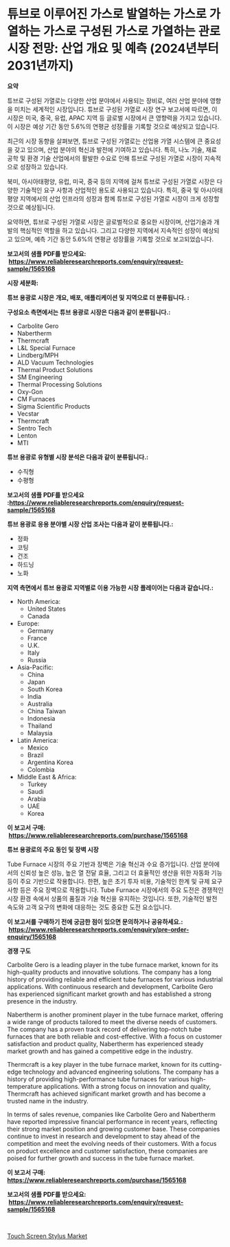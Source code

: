 <p><h1>튜브로 이루어진 가스로 발열하는 가스로 가열하는 가스로 구성된 가스로 가열하는 관로 시장 전망: 산업 개요 및 예측 (2024년부터 2031년까지)</h1></p><p><strong>요약</strong></p>
<p><p>튜브로 구성된 가열로는 다양한 산업 분야에서 사용되는 장비로, 여러 산업 분야에 영향을 미치는 세계적인 시장입니다. 튜브로 구성된 가열로 시장 연구 보고서에 따르면, 이 시장은 미국, 중국, 유럽, APAC 지역 등 글로벌 시장에서 큰 영향력을 가지고 있습니다. 이 시장은 예상 기간 동안 5.6%의 연평균 성장률을 기록할 것으로 예상되고 있습니다.</p><p>최근의 시장 동향을 살펴보면, 튜브로 구성된 가열로는 산업용 가열 시스템에 큰 중요성을 갖고 있으며, 산업 분야의 혁신과 발전에 기여하고 있습니다. 특히, 나노 기술, 재료 공학 및 환경 기술 산업에서의 활발한 수요로 인해 튜브로 구성된 가열로 시장이 지속적으로 성장하고 있습니다.</p><p>북미, 아시아태평양, 유럽, 미국, 중국 등의 지역에 걸쳐 튜브로 구성된 가열로 시장은 다양한 기술적인 요구 사항과 산업적인 용도로 사용되고 있습니다. 특히, 중국 및 아시아태평양 지역에서의 산업 인프라의 성장과 함께 튜브로 구성된 가열로 시장이 크게 성장할 것으로 예상됩니다.</p><p>요약하면, 튜브로 구성된 가열로 시장은 글로벌적으로 중요한 시장이며, 산업기술과 개발의 핵심적인 역할을 하고 있습니다. 그리고 다양한 지역에서 지속적인 성장이 예상되고 있으며, 예측 기간 동안 5.6%의 연평균 성장률을 기록할 것으로 보고되었습니다.</p></p>
<p><strong>보고서의 샘플 PDF를 받으세요: &nbsp;<a href="https://www.reliableresearchreports.com/enquiry/request-sample/1565168">https://www.reliableresearchreports.com/enquiry/request-sample/1565168</a></strong></p>
<p><strong>시장 세분화:</strong></p>
<p><strong> 튜브 용광로 시장은 개요, 배포, 애플리케이션 및 지역으로 더 분류됩니다. :</strong></p>
<p><strong>구성요소 측면에서는 튜브 용광로 시장은 다음과 같이 분류됩니다.:</strong></p>
<p><ul><li>Carbolite Gero</li><li>Nabertherm</li><li>Thermcraft</li><li>L&L Special Furnace</li><li>Lindberg/MPH</li><li>ALD Vacuum Technologies</li><li>Thermal Product Solutions</li><li>SM Engineering</li><li>Thermal Processing Solutions</li><li>Oxy-Gon</li><li>CM Furnaces</li><li>Sigma Scientific Products</li><li>Vecstar</li><li>Thermcraft</li><li>Sentro Tech</li><li>Lenton</li><li>MTI</li></ul></p>
<p><strong> 튜브 용광로 유형별 시장 분석은 다음과 같이 분류됩니다.:</strong></p>
<p><ul><li>수직형</li><li>수평형</li></ul></p>
<p><strong>보고서의 샘플 PDF를 받으세요 :<a href="https://www.reliableresearchreports.com/enquiry/request-sample/1565168">https://www.reliableresearchreports.com/enquiry/request-sample/1565168</a></strong></p>
<p><strong> 튜브 용광로 응용 분야별 시장 산업 조사는 다음과 같이 분류됩니다.:</strong></p>
<p><ul><li>정화</li><li>코팅</li><li>건조</li><li>하드닝</li><li>노화</li></ul></p>
<p><strong>지역 측면에서 튜브 용광로 지역별로 이용 가능한 시장 플레이어는 다음과 같습니다.:</strong></p>
<p><ul>
    <li>
        North America:
        <ul>
            <li>United States</li>
            <li>Canada</li>
        </ul>
    </li>
    <li>
        Europe:
        <ul>
            <li>Germany</li>
            <li>France</li>
            <li>U.K.</li>
            <li>Italy</li>
            <li>Russia</li>
        </ul>
    </li>
    <li>
        Asia-Pacific:
        <ul>
            <li>China</li>
            <li>Japan</li>
            <li>South Korea</li>
            <li>India</li>
            <li>Australia</li>
            <li>China Taiwan</li>
            <li>Indonesia</li>
            <li>Thailand</li>
            <li>Malaysia</li>
        </ul>
    </li>
    <li>
        Latin America:
        <ul>
            <li>Mexico</li>
            <li>Brazil</li>
            <li>Argentina Korea</li>
            <li>Colombia</li>
        </ul>
    </li>
    <li>
        Middle East & Africa:
        <ul>
            <li>Turkey</li>
            <li>Saudi</li>
            <li>Arabia</li>
            <li>UAE</li>
            <li>Korea</li>
        </ul>
    </li>
    </ul></p>
<p><strong>이 보고서 구매: &nbsp;<a href="https://www.reliableresearchreports.com/purchase/1565168">https://www.reliableresearchreports.com/purchase/1565168</a></strong></p>
<p><strong>튜브 용광로의 주요 동인 및 장벽 시장</strong></p>
<p><p>Tube Furnace 시장의 주요 기반과 장벽은 기술 혁신과 수요 증가입니다. 산업 분야에서의 신뢰성 높은 성능, 높은 열 전달 효율, 그리고 더 효율적인 생산을 위한 자동화 기능 등이 주요 기반으로 작용합니다. 한편, 높은 초기 투자 비용, 기술적인 한계 및 규제 요구 사항 등은 주요 장벽으로 작용합니다. Tube Furnace 시장에서의 주요 도전은 경쟁적인 시장 환경 속에서 상품의 품질과 기술 혁신을 유지하는 것입니다. 또한, 기술적인 발전 속도와 고객 요구의 변화에 대응하는 것도 중요한 도전 요소입니다.</p></p>
<p><strong>이 보고서를 구매하기 전에 궁금한 점이 있으면 문의하거나 공유하세요.: &nbsp;<a href="https://www.reliableresearchreports.com/enquiry/pre-order-enquiry/1565168">https://www.reliableresearchreports.com/enquiry/pre-order-enquiry/1565168</a></strong></p>
<p><strong>경쟁 구도</strong></p>
<p><p>Carbolite Gero is a leading player in the tube furnace market, known for its high-quality products and innovative solutions. The company has a long history of providing reliable and efficient tube furnaces for various industrial applications. With continuous research and development, Carbolite Gero has experienced significant market growth and has established a strong presence in the industry.</p><p>Nabertherm is another prominent player in the tube furnace market, offering a wide range of products tailored to meet the diverse needs of customers. The company has a proven track record of delivering top-notch tube furnaces that are both reliable and cost-effective. With a focus on customer satisfaction and product quality, Nabertherm has experienced steady market growth and has gained a competitive edge in the industry.</p><p>Thermcraft is a key player in the tube furnace market, known for its cutting-edge technology and advanced engineering solutions. The company has a history of providing high-performance tube furnaces for various high-temperature applications. With a strong focus on innovation and quality, Thermcraft has achieved significant market growth and has become a trusted name in the industry.</p><p>In terms of sales revenue, companies like Carbolite Gero and Nabertherm have reported impressive financial performance in recent years, reflecting their strong market position and growing customer base. These companies continue to invest in research and development to stay ahead of the competition and meet the evolving needs of their customers. With a focus on product excellence and customer satisfaction, these companies are poised for further growth and success in the tube furnace market.</p></p>
<p><strong>이 보고서 구매: &nbsp; <a href="https://www.reliableresearchreports.com/purchase/1565168">https://www.reliableresearchreports.com/purchase/1565168</a></strong></p>
<p><strong>보고서의 샘플 PDF를 받으세요: &nbsp;<a href="https://www.reliableresearchreports.com/enquiry/request-sample/1565168">https://www.reliableresearchreports.com/enquiry/request-sample/1565168</a></strong><strong></strong></p>
<p>&nbsp;</p>
<p><p><a href="https://github.com/Chiragrp22/Market-Research-Report-List-3/blob/main/touch-screen-stylus-market.md">Touch Screen Stylus Market</a></p></p>